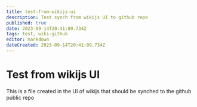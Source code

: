 ```yaml
---
title: test-from-wikijs-ui
description: Test synch from wikijs UI to github repo
published: true
date: 2023-09-14T20:41:09.734Z
tags: test, wiki-github
editor: markdown
dateCreated: 2023-09-14T20:41:09.734Z
---
```


# Test from wikijs UI
This is a file created in the UI of wikijs that should be synched to the github public repo
